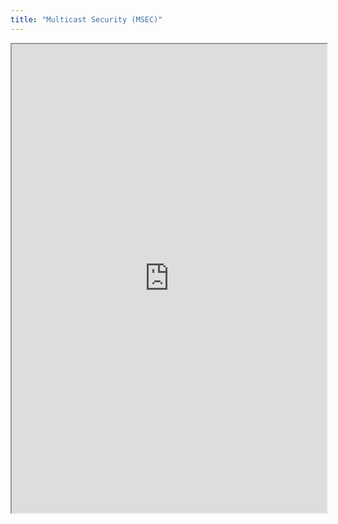 ```yaml
---
title: "Multicast Security (MSEC)"
---
```




<iframe height="750" width="100%" src="https://ewelton.github.io/ktest/wiki.html#Multicast%20Security%20(MSEC)"></iframe>
